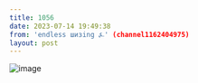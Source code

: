 ```yaml
---
title: 1056
date: 2023-07-14 19:49:38
from: 'endless шизing ⍼' (channel1162404975)
layout: post
---
```


![image](photos/photo_129@14-07-2023_19-49-38.jpg)


